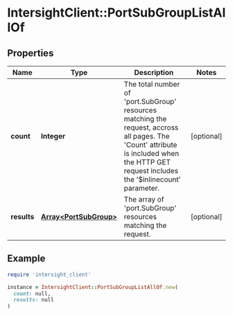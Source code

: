 # IntersightClient::PortSubGroupListAllOf

## Properties

| Name | Type | Description | Notes |
| ---- | ---- | ----------- | ----- |
| **count** | **Integer** | The total number of &#39;port.SubGroup&#39; resources matching the request, accross all pages. The &#39;Count&#39; attribute is included when the HTTP GET request includes the &#39;$inlinecount&#39; parameter. | [optional] |
| **results** | [**Array&lt;PortSubGroup&gt;**](PortSubGroup.md) | The array of &#39;port.SubGroup&#39; resources matching the request. | [optional] |

## Example

```ruby
require 'intersight_client'

instance = IntersightClient::PortSubGroupListAllOf.new(
  count: null,
  results: null
)
```

